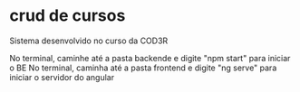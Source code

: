 # crud de cursos
 Sistema desenvolvido no curso da COD3R
 
 No terminal, caminhe até a pasta backende e digite "npm start" para iniciar o BE
 No terminal, caminha até a pasta frontend e digite "ng serve" para iniciar o servidor do angular
